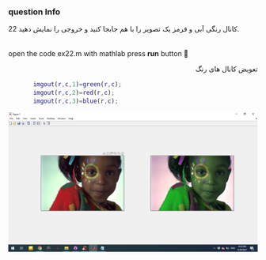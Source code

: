 
### question Info 
22 کانال رنگی آبی و قرمز یک تصویر را با هم جابجا کنید و خروجی را نمایش دهید.

###### 
open the code ex22.m with mathlab press **run** button :rocket: 
<div dir = "rtl">
تعویض کانال های رنگ
</div>

```matlab
       imgout(r,c,1)=green(r,c);
       imgout(r,c,2)=red(r,c);
       imgout(r,c,3)=blue(r,c);

```



![img](https://github.com/semnan-university-ai/image-processing-class/blob/main/excersiecs/mohammadhoseinazad/22/22.png)


